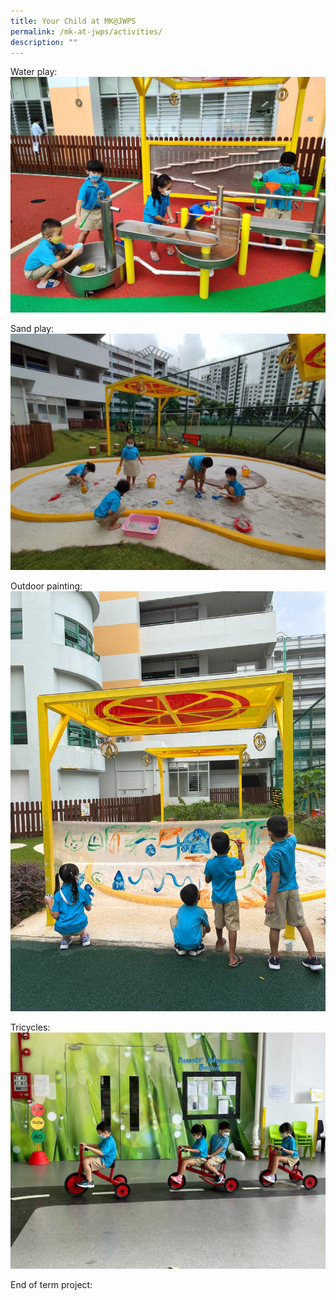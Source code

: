 ```yaml
---
title: Your Child at MK@JWPS
permalink: /mk-at-jwps/activities/
description: ""
---
```

Water play:
![](/images/MK/Water%20play.jpeg)


Sand play:
![](/images/MK/Sand%20play.jpeg)

Outdoor painting:
![](/images/MK/Outdoor%20painting.jpeg)

Tricycles:
![](/images/MK/Tricycle.jpeg)

End of term project:

